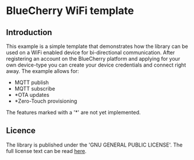 # BlueCherry WiFi template

## Introduction

This example is a simple template that demonstrates how the library can be used on a WiFi enabled
device for bi-directional communication. After registering an account on the BlueCherry platform and
applying for your own device-type you can create your device credentials and connect right away. The
example allows for:
 - MQTT publish
 - MQTT subscribe
 - *OTA updates
 - *Zero-Touch provisioning

The features marked with a '*' are not yet implemented.

## Licence 

The library is published under the 'GNU GENERAL PUBLIC LICENSE'. The full license text can be read
[here](license.md).